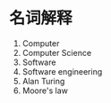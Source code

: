 # 名词解释
1. Computer
2. Computer Science
3. Software
4. Software engineering
5. Alan Turing
6. Moore's law
